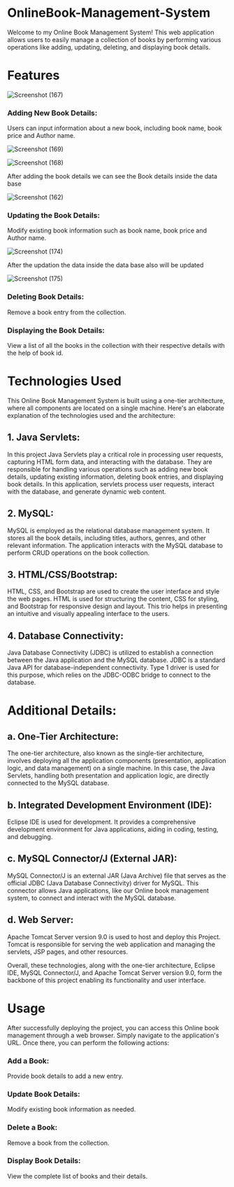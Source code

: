# OnlineBook-Management-System


Welcome to my Online Book Management System! This web application allows users to easily manage a collection of books by performing various operations like adding, updating, deleting, and displaying book details.

# Features

![Screenshot (167)](https://github.com/Sathwik-07/Online-Book-Management-System/assets/130444732/fe924b3b-0b3b-4ab1-bb54-28e55b5ce074)


### Adding New Book Details: 

Users can input information about a new book, including book name, book price and Author name.


![Screenshot (169)](https://github.com/Sathwik-07/Online-Book-Management-System/assets/130444732/ea72d706-e869-4e78-9190-b77b86ff60b7)

![Screenshot (168)](https://github.com/Sathwik-07/Online-Book-Management-System/assets/130444732/9159ce7a-d96a-4f4f-9d8c-56b454df13dd)

After adding the book details we can see the Book details inside the data base 

![Screenshot (162)](https://github.com/Sathwik-07/Online-Book-Management-System/assets/130444732/e71a8632-01d6-4651-8f95-cb8a8ee15381)




### Updating the Book Details: 
Modify existing book information such as book name, book price and Author name.


![Screenshot (174)](https://github.com/Sathwik-07/Online-Book-Management-System/assets/130444732/654103bd-4c1f-44d8-b8dc-d389953fcc0e)

After the updation the data inside the data base also will be updated

![Screenshot (175)](https://github.com/Sathwik-07/Online-Book-Management-System/assets/130444732/f92a3f02-c67f-49bc-98df-2bf574265304)






### Deleting  Book Details: 
Remove a book entry from the collection.

### Displaying the  Book Details: 
View a list of all the books in the collection with their respective details with the help of book id.

# Technologies Used

This Online Book Management System is built using a one-tier architecture, where all components are located on a single machine. Here's an elaborate explanation of the technologies used and the architecture:

## 1. Java Servlets:

In this project Java Servlets play a critical role in processing user requests, capturing HTML form data, and interacting with the database. They are responsible for handling various operations such as adding new book details, updating existing information, deleting book entries, and displaying book details.
In this application, servlets process user requests, interact with the database, and generate dynamic web content.


## 2. MySQL:

MySQL is employed as the relational database management system. It stores all the book details, including titles, authors, genres, and other relevant information. The application interacts with the MySQL database to perform CRUD operations on the book collection.

## 3. HTML/CSS/Bootstrap:

HTML, CSS, and Bootstrap are used to create the user interface and style the web pages. HTML is used for structuring the content, CSS for styling, and Bootstrap for responsive design and layout. This trio helps in presenting an intuitive and visually appealing interface to the users.

## 4. Database Connectivity:
Java Database Connectivity (JDBC) is utilized to establish a connection between the Java application and the MySQL database. JDBC is a standard Java API for database-independent connectivity. Type 1 driver is used for this purpose, which relies on the JDBC-ODBC bridge to connect to the database.

# Additional Details:

## a. One-Tier Architecture:
The one-tier architecture, also known as the single-tier architecture, involves deploying all the application components (presentation, application logic, and data management) on a single machine. In this case, the Java Servlets, handling both presentation and application logic, are directly connected to the MySQL database.

## b. Integrated Development Environment (IDE):
Eclipse IDE is used for development. It provides a comprehensive development environment for Java applications, aiding in coding, testing, and debugging.

## c. MySQL Connector/J (External JAR):

MySQL Connector/J is an external JAR (Java Archive) file that serves as the official JDBC (Java Database Connectivity) driver for MySQL. This connector allows Java applications, like our Online book management system, to connect and interact with the MySQL database.

## d. Web Server:

Apache Tomcat Server version 9.0 is used to host and deploy this Project. Tomcat is responsible for serving the web application and managing the servlets, JSP pages, and other resources.

Overall, these technologies, along with the one-tier architecture, Eclipse IDE, MySQL Connector/J, and Apache Tomcat Server version 9.0, form the backbone of this project  enabling its functionality and user interface.


# Usage

After successfully deploying the project, you can access this Online book management through a web browser. Simply navigate to the application's URL. Once there, you can perform the following actions:

### Add a Book: 
Provide book details to add a new entry.

### Update Book Details: 
Modify existing book information as needed.

### Delete a Book: 
Remove a book from the collection.

### Display Book Details: 
View the complete list of books and their details.
